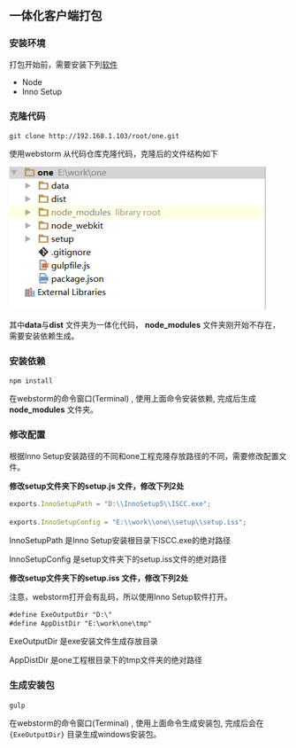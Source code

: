 ## 一体化客户端打包

### 安装环境

打包开始前，需要安装下列[软件](ftp://192.168.1.168/%BF%CD%BB%A7%B6%CB/%B4%F2%B0%FC/)

* Node
* Inno Setup

### 克隆代码

```shell
git clone http://192.168.1.103/root/one.git
```

使用webstorm 从代码仓库克隆代码，克隆后的文件结构如下

![](pic/p1.png)

其中**data**与**dist** 文件夹为一体化代码， **node_modules** 文件夹刚开始不存在，需要安装依赖生成。

### 安装依赖

```shell
npm install
```

在webstorm的命令窗口(Terminal) , 使用上面命令安装依赖, 完成后生成**node_modules** 文件夹。

### 修改配置

根据Inno Setup安装路径的不同和one工程克隆存放路径的不同，需要修改配置文件。

**修改setup文件夹下的setup.js 文件，修改下列2处**

```javascript
exports.InnoSetupPath = "D:\\InnoSetup5\\ISCC.exe";

exports.InnoSetupConfig = "E:\\work\\one\\setup\\setup.iss";
```

InnoSetupPath 是Inno Setup安装根目录下ISCC.exe的绝对路径

InnoSetupConfig 是setup文件夹下的setup.iss文件的绝对路径

**修改setup文件夹下的setup.iss 文件，修改下列2处**

注意，webstorm打开会有乱码，所以使用Inno Setup软件打开。

```shell
#define ExeOutputDir "D:\"
#define AppDistDir "E:\work\one\tmp"
```

ExeOutputDir 是exe安装文件生成存放目录

AppDistDir 是one工程根目录下的tmp文件夹的绝对路径

### 生成安装包

```shell
gulp
```

在webstorm的命令窗口(Terminal) , 使用上面命令生成安装包, 完成后会在`{ExeOutputDir}` 目录生成windows安装包。




###  





